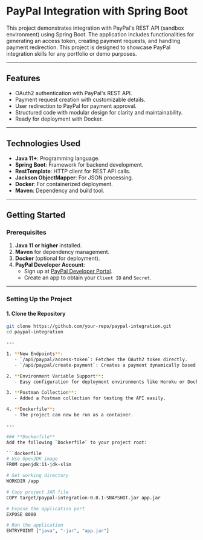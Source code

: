 # PayPal Integration with Spring Boot

This project demonstrates integration with PayPal's REST API (sandbox environment) using Spring Boot. The application includes functionalities for generating an access token, creating payment requests, and handling payment redirection. This project is designed to showcase PayPal integration skills for any portfolio or demo purposes.

---

## **Features**
- OAuth2 authentication with PayPal's REST API.
- Payment request creation with customizable details.
- User redirection to PayPal for payment approval.
- Structured code with modular design for clarity and maintainability.
- Ready for deployment with Docker.

---

## **Technologies Used**
- **Java 11+**: Programming language.
- **Spring Boot**: Framework for backend development.
- **RestTemplate**: HTTP client for REST API calls.
- **Jackson ObjectMapper**: For JSON processing.
- **Docker**: For containerized deployment.
- **Maven**: Dependency and build tool.

---

## **Getting Started**

### **Prerequisites**
1. **Java 11 or higher** installed.
2. **Maven** for dependency management.
3. **Docker** (optional for deployment).
4. **PayPal Developer Account**:
    - Sign up at [PayPal Developer Portal](https://developer.paypal.com/).
    - Create an app to obtain your `Client ID` and `Secret`.

---

### **Setting Up the Project**

#### 1. Clone the Repository
```bash
git clone https://github.com/your-repo/paypal-integration.git
cd paypal-integration

---

1. **New Endpoints**:
   - `/api/paypal/access-token`: Fetches the OAuth2 token directly.
   - `/api/paypal/create-payment`: Creates a payment dynamically based on request payload.

2. **Environment Variable Support**:
   - Easy configuration for deployment environments like Heroku or Docker.

3. **Postman Collection**:
   - Added a Postman collection for testing the API easily.

4. **Dockerfile**:
   - The project can now be run as a container.

---

### **Dockerfile**
Add the following `Dockerfile` to your project root:

```dockerfile
# Use OpenJDK image
FROM openjdk:11-jdk-slim

# Set working directory
WORKDIR /app

# Copy project JAR file
COPY target/paypal-integration-0.0.1-SNAPSHOT.jar app.jar

# Expose the application port
EXPOSE 8080

# Run the application
ENTRYPOINT ["java", "-jar", "app.jar"]
